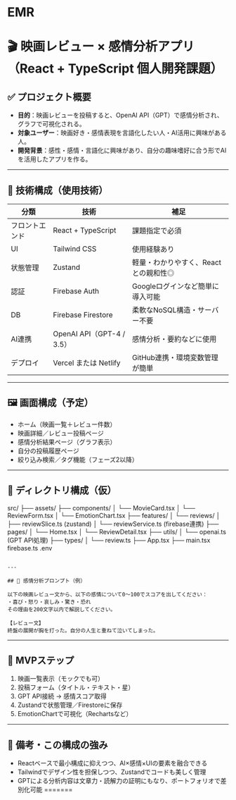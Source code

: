 
# EMR

# 🎬 映画レビュー × 感情分析アプリ（React + TypeScript 個人開発課題）

## ✅ プロジェクト概要

- **目的**：映画レビューを投稿すると、OpenAI API（GPT）で感情分析され、グラフで可視化される。
- **対象ユーザー**：映画好き・感情表現を言語化したい人・AI活用に興味がある人。
- **開発背景**：感性・感情・言語化に興味があり、自分の趣味嗜好に合う形でAIを活用したアプリを作る。

---

## 🧱 技術構成（使用技術）

| 分類         | 技術                            | 補足                                               |
|--------------|----------------------------------|----------------------------------------------------|
| フロントエンド | React + TypeScript              | 課題指定で必須                                     |
| UI            | Tailwind CSS                    | 使用経験あり     |
| 状態管理     | Zustand                         | 軽量・わかりやすく、Reactとの親和性◎               |
| 認証         | Firebase Auth                   | Googleログインなど簡単に導入可能                   |
| DB           | Firebase Firestore              | 柔軟なNoSQL構造・サーバー不要                      |
| AI連携       | OpenAI API（GPT-4 / 3.5）       | 感情分析・要約などに使用                           |
| デプロイ     | Vercel または Netlify           | GitHub連携・環境変数管理が簡単                     |

---

## 🖼️ 画面構成（予定）

- ホーム（映画一覧＋レビュー件数）
- 映画詳細／レビュー投稿ページ
- 感情分析結果ページ（グラフ表示）
- 自分の投稿履歴ページ
- 絞り込み検索／タグ機能（フェーズ2以降）

---

## 📁 ディレクトリ構成（仮）
src/
├── assets/
├── components/
│   └── MovieCard.tsx
│   └── ReviewForm.tsx
│   └── EmotionChart.tsx
├── features/
│   └── reviews/
│       ├── reviewSlice.ts (zustand)
│       └── reviewService.ts (firebase連携)
├── pages/
│   └── Home.tsx
│   └── ReviewDetail.tsx
├── utils/
│   └── openai.ts (GPT API処理)
├── types/
│   └── review.ts
├── App.tsx
├── main.tsx
firebase.ts
.env
```

---

## 🧠 感情分析プロンプト（例）

以下の映画レビュー文から、以下の感情について0〜100でスコアを出してください：
・喜び・怒り・哀しみ・驚き・恐れ
その理由を200文字以内で解説してください。

【レビュー文】
終盤の展開が胸を打った。自分の人生と重ねて泣いてしまった。
```

---

## 🔧 MVPステップ

1. 映画一覧表示（モックでも可）
2. 投稿フォーム（タイトル・テキスト・星）
3. GPT API接続 → 感情スコア取得
4. Zustandで状態管理／Firestoreに保存
5. EmotionChartで可視化（Rechartsなど）

---

## 🌈 備考・この構成の強み

- Reactベースで最小構成に抑えつつ、AI×感情×UIの要素を融合できる
- Tailwindでデザイン性を担保しつつ、Zustandでコードも美しく管理
- GPTによる分析内容は文章力・読解力の証明にもなり、ポートフォリオで差別化可能
=======
